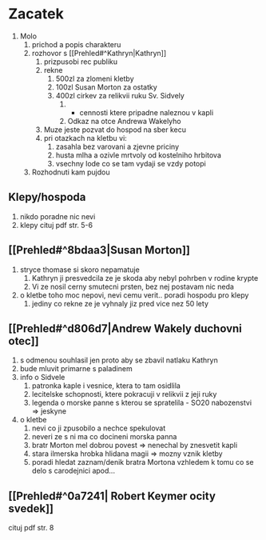 # Zacatek

1. Molo
	1. prichod a popis charakteru
	2. rozhovor s [[Prehled#^Kathryn|Kathryn]]                                                                                                                                                                                        
		1. prizpusobi rec publiku
		2. rekne
			1. 500zl za zlomeni kletby
			2. 100zl Susan Morton za ostatky
			3. 400zl cirkev za relikvii ruku Sv. Sidvely
				1. + cennosti ktere pripadne naleznou v kapli
				2. Odkaz na otce Andrewa Wakelyho
		3. Muze jeste pozvat do hospod na sber kecu
		4. pri otazkach na kletbu vi:
			1. zasahla bez varovani a zjevne priciny
			2. husta mlha a ozivle mrtvoly od kostelniho hrbitova
			3. vsechny lode co se tam vydaji se vzdy potopi
	3. Rozhodnuti kam pujdou

## Klepy/hospoda

1. nikdo poradne nic nevi
2. klepy cituj pdf str. 5-6 

## [[Prehled#^8bdaa3|Susan Morton]]

1. stryce thomase si skoro nepamatuje
	1. Kathryn ji presvedcila ze je skoda aby nebyl pohrben v rodine krypte
	2. Vi ze nosil cerny smutecni prsten, bez nej postavam nic neda
2. o kletbe toho moc nepovi, nevi cemu verit.. poradi hospodu pro klepy
	1. jediny co rekne ze je vyhnaly jiz pred vice nez 50 lety

## [[Prehled#^d806d7|Andrew Wakely duchovni otec]]

1. s odmenou souhlasil jen proto aby se zbavil natlaku Kathryn
2. bude mluvit primarne s paladinem
3. info o Sidvele
	1. patronka kaple i vesnice, ktera to tam osidlila
	2. lecitelske schopnosti, ktere pokracuji v relikvii z jeji ruky
	3. legenda o morske panne s kterou se spratelila - SO20 nabozenstvi => jeskyne
4. o kletbe
	1. nevi co ji zpusobilo a nechce spekulovat
	2. neveri ze s ni ma co docineni morska panna
	3. bratr Morton mel dobrou povest => nenechal by znesvetit kapli
	4. stara ilmerska hrobka hlidana magii => mozny vznik kletby
	5. poradi hledat zaznam/denik bratra Mortona vzhledem k tomu co se delo s carodejnici apod...

## [[Prehled#^0a7241| Robert Keymer ocity svedek]]

cituj pdf str. 8